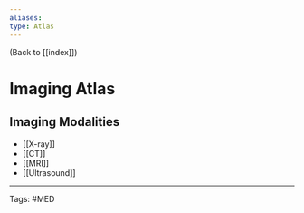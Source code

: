 ```yaml
---
aliases: 
type: Atlas
---
```


(Back to [[index]])

# Imaging Atlas

## Imaging Modalities
- [[X-ray]]
- [[CT]]
- [[MRI]]
- [[Ultrasound]]

---
Tags: #MED
